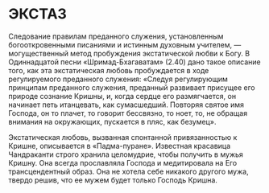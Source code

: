 # ЭКСТАЗ

Следование правилам преданного служения, установленным богооткровенными писаниями и истинным духовным учителем, — могущественный метод пробуждения экстатической любви к Богу. В Одиннадцатой песни «Шримад-Бхагаватам» (2.40) дано такое описание того, как эта экстатическая любовь пробуждается в ходе регулируемого преданного служения: «Следуя регулирующим принципам преданного служения, преданный развивает присущее его природе сознание Кришны, и, когда сердце его размягчается, он начинает петь итанцевать, как сумасшедший. Повторяя святое имя Господа, он то плачет, то говорит бессвязно, то ноет, то, не обращая внимания на окружающих, пускается в пляс, как безумец».

Экстатическая любовь, вызванная спонтанной привязанностью к Кришне, описывается в «Падма-пуране». Известная красавица Чандраканти строго хранила целомудрие, чтобы получить в мужья Кришну. Она всегда прославляла Господа и медитировала на Его трансцендентный образ. Она не хотела себе никакого другого мужа, твердо решив, что ее мужем будет только Господь Кришна.
